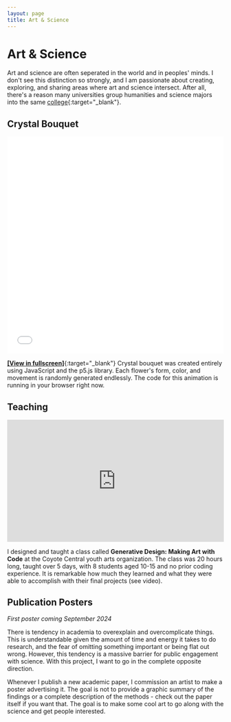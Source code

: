 ```yaml
---
layout: page
title: Art & Science
---
```


# Art & Science

Art and science are often seperated in the world and in peoples' minds. I don't see this distinction so strongly, and I am passionate about creating, exploring, and sharing areas where art and science intersect. After all, there's a reason many universities group humanities and science majors into the same [college](https://www.college.ucla.edu/about/){:target="_blank"}.

<!-- ## Projects

I like to make art with code. I mostly like to make [generative art](https://en.wikipedia.org/wiki/Generative_art){:target="_blank"}, but I have also done some [datamoshing](http://datamoshing.com/about/){:target="_blank"}.  -->

## Crystal Bouquet

<div style="position: relative; padding-bottom: 100%; height: 0; overflow: hidden; max-width: 100%; height: auto;">
  <iframe style="position: absolute; top: 0; left: 0; width: 100%; height: 100%;" 
  src="{{ '/assets/cb_jsMode/index.html' | relative_url }}" 
  frameborder="0" allowfullscreen></iframe>
</div>

[**[View in fullscreen]**](/assets/cb_jsMode/index.html){:target="_blank"} Crystal bouquet was created entirely using JavaScript and the p5.js library. Each flower's form, color, and movement is randomly generated endlessly. The code for this animation is running in your browser right now.

<!-- Crystal bouquet was previously made as an [NFT](https://www.fxhash.xyz/generative/7163){:target="_blank"} on the Tezos blockchain. The hash code for the transaction becomes the seed, so every edition on the blockchain is different. -->

## Teaching

<div style="position: relative; padding-bottom: 56.25%; height: 0; overflow: hidden; max-width: 100%; height: auto;">
  <iframe style="position: absolute; top: 0; left: 0; width: 100%; height: 100%;" 
  src="https://www.youtube.com/embed/h2j7Wz74lHA" 
  frameborder="0" allowfullscreen></iframe>
</div>

I designed and taught a class called **Generative Design: Making Art with Code** at the Coyote Central youth arts organization. The class was 20 hours long, taught over 5 days, with 8 students aged 10-15 and no prior coding experience. It is remarkable how much they learned and what they were able to accomplish with their final projects (see video).

## Publication Posters 

*First poster coming September 2024*

There is tendency in academia to overexplain and overcomplicate things. This is understandable given the amount of time and energy it takes to do research, and the fear of omitting something important or being flat out wrong. However, this tendency is a massive barrier for public engagement with science. With this project, I want to go in the complete opposite direction.

Whenever I publish a new academic paper, I commission an artist to make a poster advertising it. The goal is not to provide a graphic summary of the findings or a complete description of the methods - check out the paper itself if you want that. The goal is to make some cool art to go along with the science and get people interested.